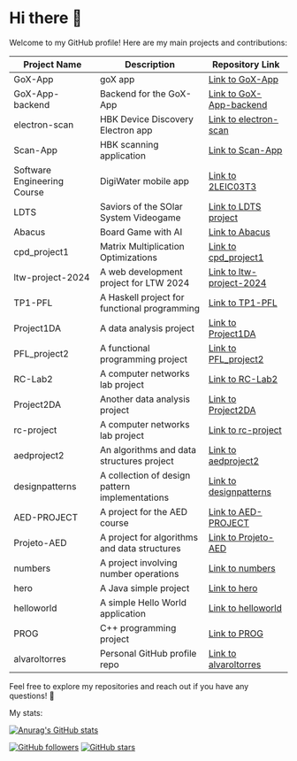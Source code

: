 # Hi there 👋

Welcome to my GitHub profile! Here are my main projects and contributions:

| Project Name | Description | Repository Link |
|--------------|-------------|-----------------|
| GoX-App | goX app | [Link to GoX-App](https://github.com/GoXapp/GoX-App) |
| GoX-App-backend | Backend for the GoX-App | [Link to GoX-App-backend](https://github.com/GoXapp/GoX-App-backend) |
| electron-scan | HBK Device Discovery Electron app | [Link to electron-scan](https://github.com/HBM/electron-scan) |
| Scan-App | HBK scanning application | [Link to Scan-App](https://github.com/HBM/Scan-App) |
| Software Engineering Course | DigiWater mobile app | [Link to 2LEIC03T3](https://github.com/FEUP-LEIC-ES-2023-24/2LEIC03T3) |
| LDTS | Saviors of the SOlar System Videogame | [Link to LDTS project](https://github.com/FEUP-LDTS-2023/project-l11gr01) |
| Abacus | Board Game with AI | [Link to Abacus](https://github.com/DiogoFerreira2004/Abacus) |
| cpd_project1 | Matrix Multiplication Optimizations | [Link to cpd_project1](https://github.com/tomasoliveirz/cpd_project1) |
| ltw-project-2024 | A web development project for LTW 2024 | [Link to ltw-project-2024](https://github.com/FEUP-LTW-2024/ltw-project-2024-ltw04g03) |
| TP1-PFL | A Haskell project for functional programming | [Link to TP1-PFL](https://github.com/alvaroltorres/TP1-PFL) |
| Project1DA | A data analysis project | [Link to Project1DA](https://github.com/alvaroltorres/Project1DA) |
| PFL_project2 | A functional programming project | [Link to PFL_project2](https://github.com/h0leee/PFL_project2) |
| RC-Lab2 | A computer networks lab project | [Link to RC-Lab2](https://github.com/alvaroltorres/RC-Lab2) |
| Project2DA | Another data analysis project | [Link to Project2DA](https://github.com/alvaroltorres/Project2DA) |
| rc-project | A computer networks lab project | [Link to rc-project](https://github.com/tomasoliveirz/rc-project) |
| aedproject2 | An algorithms and data structures project | [Link to aedproject2](https://github.com/alvaroltorres/aedproject2) |
| designpatterns | A collection of design pattern implementations | [Link to designpatterns](https://github.com/alvaroltorres/designpatterns) |
| AED-PROJECT | A project for the AED course | [Link to AED-PROJECT](https://github.com/DiogoRamos9/AED-PROJECT) |
| Projeto-AED | A project for algorithms and data structures | [Link to Projeto-AED](https://github.com/TroxcsmeI/Projeto-AED) |
| numbers | A project involving number operations | [Link to numbers](https://github.com/alvaroltorres/numbers) |
| hero | A Java simple project | [Link to hero](https://github.com/alvaroltorres/hero) |
| helloworld | A simple Hello World application | [Link to helloworld](https://github.com/alvaroltorres/helloworld) |
| PROG | C++ programming project | [Link to PROG](https://github.com/Returnedft/PROG) |
| alvaroltorres | Personal GitHub profile repo | [Link to alvaroltorres](https://github.com/alvaroltorres/alvaroltorres) |

Feel free to explore my repositories and reach out if you have any questions! 🚀

My stats:

[![Anurag's GitHub stats](https://github-readme-stats.vercel.app/api?username=alvaroltorres)](https://github.com/anuraghazra/github-readme-stats)

[![GitHub followers](https://img.shields.io/github/followers/alvaroltorres?style=social)](https://github.com/alvaroltorres?tab=followers)
[![GitHub stars](https://img.shields.io/github/stars/alvaroltorres?style=social)](https://github.com/alvaroltorres?tab=repositories)
